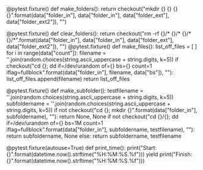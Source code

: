 @pytest.fixture()
def make_folders():
    return checkout("mkdir {} {} {} {}".format(data["folder_in"], data["folder_in"], data["folder_ext"], data["folder_ext2"]), "")

@pytest.fixture()
def clear_folders():
    return checkout("rm -rf {}/* {}/* {}/* {}/*".format(data["folder_in"], data["folder_in"], data["folder_ext"], data["folder_ext2"]), "")
@pytest.fixture()
def make_files():
    list_off_files = [ ]
    for i in range(data["count"]):
        filename = ''.join(random.choices(string.ascii_uppercase + string.digits, k=5))
        if checkout("cd {}; dd if=/dev/urandom of={} bs={} count=1 iflag=fullblock".format(data["folder_in"], filename, data["bs"]), ""):
            list_off_files.append(filename)
    return list_off_files

@pytest.fixture()
def make_subfolder():
    testfilename = ''.join(random.choices(string.ascii_uppercase + string.digits, k=5))
    subfoldername = ''.join(random.choices(string.ascii_uppercase + string.digits, k=5))
    if not checkout("cd {}; mkdir {}".format(data["folder_in"], subfoldername), ""):
        return None, None
    if not checkout("cd {}/{}; dd if=/dev/urandom of={} bs=1M count=1 iflag=fullblock".format(data["folder_in"], subfoldername, testfilename), ""):
        return subfoldername, None
    else:
        return subfoldername, testfilename

@pytest.fixture(autouse=True)
def print_time():
    print("Start: {}".format(datetime.now().strftime("%H:%M:%S.%f")))
    yield
    print("Finish: {}".format(datetime.now().strftime("%H:%M:%S.%f")))
